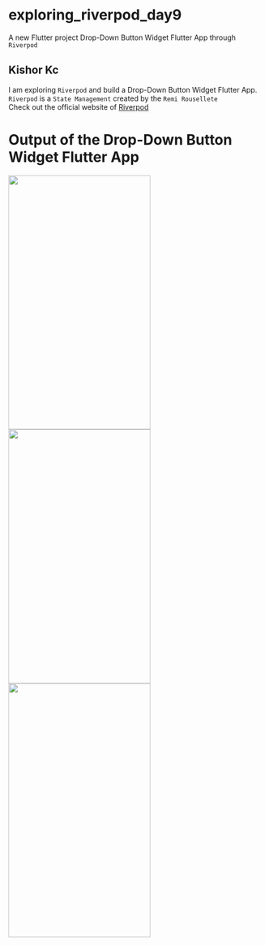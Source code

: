 # exploring_riverpod_day9

A new Flutter project Drop-Down Button Widget Flutter App through ```Riverpod```

## Kishor Kc

I am exploring ```Riverpod``` and build a Drop-Down Button Widget Flutter App.<br>
```Riverpod``` is a ```State Management``` created by the ```Remi Rousellete```<br>
Check out the official website of [Riverpod](https://riverpod.dev/)

# Output of the Drop-Down Button Widget Flutter App<br>
<p>
<img src="https://user-images.githubusercontent.com/73419211/121232584-7b664a80-c8b1-11eb-97a8-ed297fff7422.jpg" height="500" width="280">
<img src="https://user-images.githubusercontent.com/73419211/121232596-7dc8a480-c8b1-11eb-8614-ad30128eab2b.jpg" height="500" width="280">
<img src="https://user-images.githubusercontent.com/73419211/121232600-7e613b00-c8b1-11eb-841d-7bd27ecb55de.jpg" height="500" width="280">
</p>


